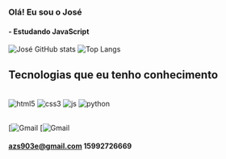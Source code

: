 ### Olá! Eu sou o José
####  - Estudando JavaScript


![José GitHub stats](https://github-readme-stats.vercel.app/api?username=joseMariaMartins&show_icons=true&theme=radical)  ![Top Langs](https://github-readme-stats.vercel.app/api/top-langs/?username=joseMariaMartins&layout=compact)

## Tecnologias que eu tenho conhecimento

<div style="display: inline_block"><br/>
    <img align="center" alt="html5" src="https://img.shields.io/badge/HTML-239120?style=for-the-badge&logo=html5&logoColor=white">
    <img align="center" alt="css3" src="https://img.shields.io/badge/CSS-239120?&style=for-the-badge&logo=css3&logoColor=white">
    <img align="center" alt="js" src="https://img.shields.io/badge/JavaScript-F7DF1E?style=for-the-badge&logo=javascript&logoColor=black">
    <img align="center" alt="python" src="https://img.shields.io/badge/Python-3776AB?style=for-the-badge&logo=python&logoColor=white">
</div> <br/>

[![Gmail](https://img.shields.io/badge/Gmail-D14836?style=for-the-badge&logo=azs903e@gmail.com&logoColor=white)  [![Gmail](https://img.shields.io/badge/WhatsApp-25D366?style=for-the-badge&logo=15992726669&logoColor=white)
#### azs903e@gmail.com 15992726669


